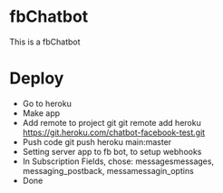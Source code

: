 # fbChatbot
This is a fbChatbot

# Deploy
- Go to heroku
- Make app
- Add remote to project git
	git remote add heroku https://git.heroku.com/chatbot-facebook-test.git
- Push code
	git push heroku main:master
- Setting server app to fb bot, to setup webhooks
- In Subscription Fields, chose: messagesmessages, messaging_postback, messamessagin_optins
- Done